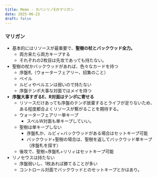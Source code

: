 ```yaml
---
title: Memo - カバンリノEのマリガン
date: 2025-06-23
draft: false
---
```

### マリガン
- 基本的にはリソースが最重要で、**聖樹の杖とバックウッド全力。**
	- 両方来たら両方キープする
	- それぞれの2枚目は先攻であっても持たない。
- 聖樹の杖かバックウッドがあれば、色々なカードを持つ
	- 序盤札（ウォーターフェアリー、招集のこと）
	- ベイル
	- ルビィやベルエンは弱いので持たない
	- 序盤テンポ大事な対面ではメイを持つ
- **序盤大事すぎるE、R対面はテンポに寄せる**
	- リソースだけあっても序盤のテンポ放棄するとライフが足りないため、ある程度都合よくリソースが繋がることを期待する。
	- ウォーターフェアリー単キープ
		- スペルW対面も単キープしていい。
	- 聖樹は単キープしない
		- 序盤札か、ルビィ+バックウッドがある場合はセットキープ可能
		- バックウッド+聖樹の場合は、聖樹を返してバックウッド単キープ（序盤札を探す）
	- 後攻で、聖樹+序盤札+リリィはセットキープ可能
- リノセウスは持たない
	- 序盤弱いし、1枚あれば勝てることが多い
	- コントロール対面でバックウッドとのセットキープとかはあり。